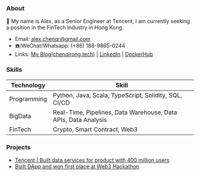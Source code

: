 ### About

👋 My name is Alex, as a Senior Engineer at Tencent, I am currently seeking a position in the FinTech industry in Hong Kong.

- Email: alex.chenqr@gmail.com
- ☎️/WeChat/Whatsapp: (+86) 188-9865-0244
- Links: [My Blog(chenqirong.tech)](https://chenqirong.tech) | [LinkedIn](https://www.linkedin.com/in/alexchenqr/) | [DockerHub](https://hub.docker.com/u/alexchenqr)

### Skills

| Technology      | Skill |
| ----------- | ----------- |
| Programming      | Python, Java, Scala, TypeScript, Solidity, SQL, CI/CD|
| BigData   | Real-Time, Pipelines, Data Warehouse, Data APIs, Data Analysis |
| FinTech | Crypto, Smart Contract, Web3 |

### Projects

- [Tencent | Built data services for product with 400 million users](https://chenqirong.tech/p-data-platform.html)
- [Built DApp and won first place at Web3 Hackathon](https://chenqirong.tech/web3-hackathon.html)
